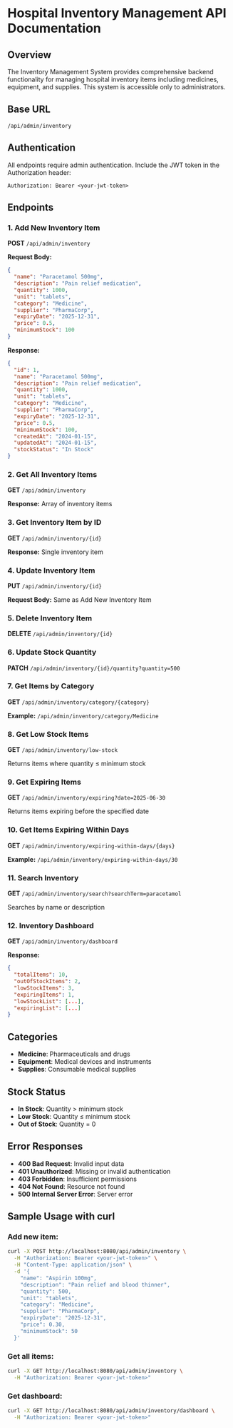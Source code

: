 # Hospital Inventory Management API Documentation

## Overview

The Inventory Management System provides comprehensive backend functionality for managing hospital inventory items including medicines, equipment, and supplies. This system is accessible only to administrators.

## Base URL

```
/api/admin/inventory
```

## Authentication

All endpoints require admin authentication. Include the JWT token in the Authorization header:

```
Authorization: Bearer <your-jwt-token>
```

## Endpoints

### 1. Add New Inventory Item

**POST** `/api/admin/inventory`

**Request Body:**

```json
{
  "name": "Paracetamol 500mg",
  "description": "Pain relief medication",
  "quantity": 1000,
  "unit": "tablets",
  "category": "Medicine",
  "supplier": "PharmaCorp",
  "expiryDate": "2025-12-31",
  "price": 0.5,
  "minimumStock": 100
}
```

**Response:**

```json
{
  "id": 1,
  "name": "Paracetamol 500mg",
  "description": "Pain relief medication",
  "quantity": 1000,
  "unit": "tablets",
  "category": "Medicine",
  "supplier": "PharmaCorp",
  "expiryDate": "2025-12-31",
  "price": 0.5,
  "minimumStock": 100,
  "createdAt": "2024-01-15",
  "updatedAt": "2024-01-15",
  "stockStatus": "In Stock"
}
```

### 2. Get All Inventory Items

**GET** `/api/admin/inventory`

**Response:** Array of inventory items

### 3. Get Inventory Item by ID

**GET** `/api/admin/inventory/{id}`

**Response:** Single inventory item

### 4. Update Inventory Item

**PUT** `/api/admin/inventory/{id}`

**Request Body:** Same as Add New Inventory Item

### 5. Delete Inventory Item

**DELETE** `/api/admin/inventory/{id}`

### 6. Update Stock Quantity

**PATCH** `/api/admin/inventory/{id}/quantity?quantity=500`

### 7. Get Items by Category

**GET** `/api/admin/inventory/category/{category}`

**Example:** `/api/admin/inventory/category/Medicine`

### 8. Get Low Stock Items

**GET** `/api/admin/inventory/low-stock`

Returns items where quantity ≤ minimum stock

### 9. Get Expiring Items

**GET** `/api/admin/inventory/expiring?date=2025-06-30`

Returns items expiring before the specified date

### 10. Get Items Expiring Within Days

**GET** `/api/admin/inventory/expiring-within-days/{days}`

**Example:** `/api/admin/inventory/expiring-within-days/30`

### 11. Search Inventory

**GET** `/api/admin/inventory/search?searchTerm=paracetamol`

Searches by name or description

### 12. Inventory Dashboard

**GET** `/api/admin/inventory/dashboard`

**Response:**

```json
{
  "totalItems": 10,
  "outOfStockItems": 2,
  "lowStockItems": 3,
  "expiringItems": 1,
  "lowStockList": [...],
  "expiringList": [...]
}
```

## Categories

- **Medicine**: Pharmaceuticals and drugs
- **Equipment**: Medical devices and instruments
- **Supplies**: Consumable medical supplies

## Stock Status

- **In Stock**: Quantity > minimum stock
- **Low Stock**: Quantity ≤ minimum stock
- **Out of Stock**: Quantity = 0

## Error Responses

- **400 Bad Request**: Invalid input data
- **401 Unauthorized**: Missing or invalid authentication
- **403 Forbidden**: Insufficient permissions
- **404 Not Found**: Resource not found
- **500 Internal Server Error**: Server error

## Sample Usage with curl

### Add new item:

```bash
curl -X POST http://localhost:8080/api/admin/inventory \
  -H "Authorization: Bearer <your-jwt-token>" \
  -H "Content-Type: application/json" \
  -d '{
    "name": "Aspirin 100mg",
    "description": "Pain relief and blood thinner",
    "quantity": 500,
    "unit": "tablets",
    "category": "Medicine",
    "supplier": "PharmaCorp",
    "expiryDate": "2025-12-31",
    "price": 0.30,
    "minimumStock": 50
  }'
```

### Get all items:

```bash
curl -X GET http://localhost:8080/api/admin/inventory \
  -H "Authorization: Bearer <your-jwt-token>"
```

### Get dashboard:

```bash
curl -X GET http://localhost:8080/api/admin/inventory/dashboard \
  -H "Authorization: Bearer <your-jwt-token>"
```
